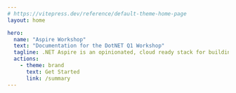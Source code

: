 ```yaml
---
# https://vitepress.dev/reference/default-theme-home-page
layout: home

hero:
  name: "Aspire Workshop"
  text: "Documentation for the DotNET Q1 Workshop"
  tagline: .NET Aspire is an opinionated, cloud ready stack for building observable, production ready, distributed applications.
  actions:
    - theme: brand
      text: Get Started
      link: /summary
---
```

